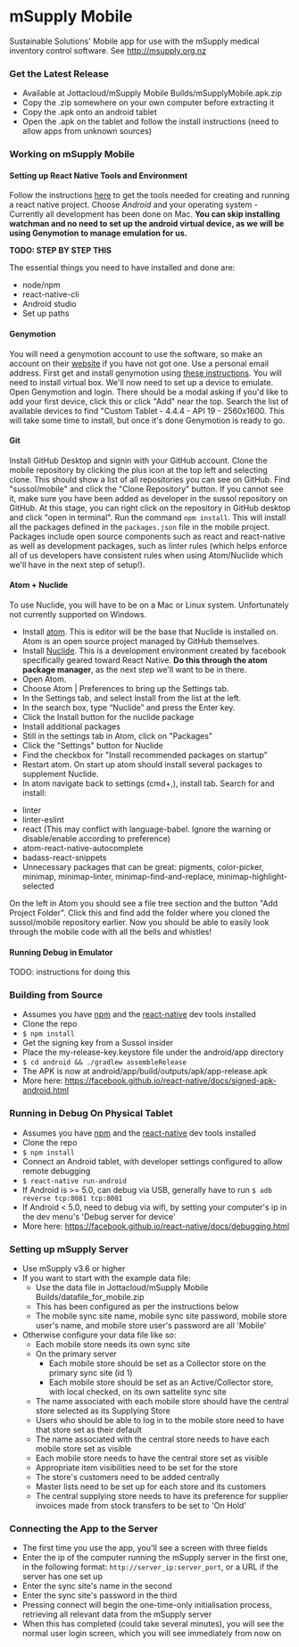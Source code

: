 # mSupply Mobile

Sustainable Solutions' Mobile app for use with the mSupply medical inventory control software. See http://msupply.org.nz

### Get the Latest Release
* Available at Jottacloud/mSupply Mobile Builds/mSupplyMobile.apk.zip
* Copy the .zip somewhere on your own computer before extracting it
* Copy the .apk onto an android tablet
* Open the .apk on the tablet and follow the install instructions (need to allow apps from unknown sources)

### Working on mSupply Mobile
#### Setting up React Native Tools and Environment
Follow the instructions [here](https://facebook.github.io/react-native/docs/getting-started.html) to get the tools needed for creating and running a react native project. Choose *Android* and your operating system - Currently all development has been done on Mac. **You can skip installing watchman and no need to set up the android virtual device, as we will be using Genymotion to manage emulation for us.**

**TODO: STEP BY STEP THIS**

The essential things you need to have installed and done are:
* node/npm
* react-native-cli
* Android studio
* Set up paths
#### Genymotion
You will need a genymotion account to use the software, so make an account on their [website](https://www.genymotion.com/account/create/) if you have not got one. Use a personal email address.
First get and install genymotion using [these instructions](https://docs.genymotion.com/Content/01_Get_Started/Installation.htm). You will need to install virtual box.
We'll now need to set up a device to emulate. Open Genymotion and login. There should be a modal asking if you'd like to add your first device, click this or click "Add" near the top. Search the list of available devices to find "Custom Tablet - 4.4.4 - API 19 - 2560x1600. This will take some time to install, but once it's done Genymotion is ready to go.
#### Git
Install GitHub Desktop and signin with your GitHub account. Clone the mobile repository by clicking the plus icon at the top left and selecting clone. This should show a list of all repositories you can see on GitHub. Find "sussol/mobile" and click the "Clone Repository" button. If you cannot see it, make sure you have been added as developer in the sussol repository on GitHub.
At this stage, you can right click on the repository in GitHub desktop and click "open in terminal". Run the command `npm install`. This will install all the packages defined in the `packages.json` file in the mobile project. Packages include open source components such as react and react-native as well as development packages, such as linter rules (which helps enforce all of us developers have consistent rules when using Atom/Nuclide which we'll have in the next step of setup!).
#### Atom + Nuclide
To use Nuclide, you will have to be on a Mac or Linux system. Unfortunately not currently supported on Windows.
* Install [atom](https://atom.io/). This is editor will be the base that Nuclide is installed on. Atom is an open source project managed by GitHub themselves.
* Install [Nuclide](https://nuclide.io/docs/editor/setup/). This is a development environment created by facebook specifically geared toward React Native. **Do this through the atom package manager**, as the next step we'll want to be in there.
* Open Atom.
* Choose Atom | Preferences to bring up the Settings tab.
* In the Settings tab, and select Install from the list at the left.
* In the search box, type “Nuclide” and press the Enter key.
* Click the Install button for the nuclide package
* Install additional packages
 * Still in the settings tab in Atom, click on "Packages"
 * Click the "Settings" button for Nuclide
 * Find the checkbox for "Install recommended packages on startup"
 * Restart atom. On start up atom should install several packages to supplement Nuclide.
 * In atom navigate back to settings (cmd+,), install tab. Search for and install:
  - linter
  - linter-eslint
  - react (This may conflict with language-babel. Ignore the warning or disable/enable according to preference)
  - atom-react-native-autocomplete
  - badass-react-snippets
  - Unnecessary packages that can be great: pigments, color-picker, minimap, minimap-linter, minimap-find-and-replace, minimap-highlight-selected

On the left in Atom you should see a file tree section and the button "Add Project Folder". Click this and find add the folder where you cloned the sussol/mobile repository earlier. Now you should be able to easily look through the mobile code with all the bells and whistles!
#### Running Debug in Emulator
TODO: instructions for doing this

### Building from Source
* Assumes you have [npm](https://nodejs.org/en/download/) and the [react-native](https://facebook.github.io/react-native/docs/getting-started.html#dependencies-for-mac-ios) dev tools installed
* Clone the repo
* ```$ npm install```
* Get the signing key from a Sussol insider
* Place the my-release-key.keystore file under the android/app directory
* ```$ cd android && ./gradlew assembleRelease```
* The APK is now at android/app/build/outputs/apk/app-release.apk
* More here: https://facebook.github.io/react-native/docs/signed-apk-android.html

### Running in Debug On Physical Tablet
* Assumes you have [npm](https://nodejs.org/en/download/) and the [react-native](https://facebook.github.io/react-native/docs/getting-started.html#dependencies-for-mac-ios) dev tools installed
* Clone the repo
* ```$ npm install```
* Connect an Android tablet, with developer settings configured to allow remote debugging
* ```$ react-native run-android```
* If Android is >= 5.0, can debug via USB, generally have to run ```$ adb reverse tcp:8081 tcp:8081```
* If Android < 5.0, need to debug via wifi, by setting your computer's ip in the dev menu's 'Debug server for device'
* More here: https://facebook.github.io/react-native/docs/debugging.html

### Setting up mSupply Server
* Use mSupply v3.6 or higher
* If you want to start with the example data file:
  * Use the data file in Jottacloud/mSupply Mobile Builds/datafile_for_mobile.zip
  * This has been configured as per the instructions below
  * The mobile sync site name, mobile sync site password, mobile store user's name, and mobile store user's password are all 'Mobile'
* Otherwise configure your data file like so:
  * Each mobile store needs its own sync site
  * On the primary server
    * Each mobile store should be set as a Collector store on the primary sync site (id 1)
    * Each mobile store should be set as an Active/Collector store, with local checked, on its own sattelite sync site
  * The name associated with each mobile store should have the central store selected as its Supplying Store
  * Users who should be able to log in to the mobile store need to have that store set as their default
  * The name associated with the central store needs to have each mobile store set as visible
  * Each mobile store needs to have the central store set as visible
  * Appropriate item visibilities need to be set for the store
  * The store's customers need to be added centrally
  * Master lists need to be set up for each store and its customers
  * The central supplying store needs to have its preference for supplier invoices made from stock transfers to be set to 'On Hold'
  
### Connecting the App to the Server
* The first time you use the app, you'll see a screen with three fields
* Enter the ip of the computer running the mSupply server in the first one, in the following format: ```http://server_ip:server_port```, or a URL if the server has one set up
* Enter the sync site's name in the second
* Enter the sync site's password in the third
* Pressing connect will begin the one-time-only initialisation process, retrieving all relevant data from the mSupply server
* When this has completed (could take several minutes), you will see the normal user login screen, which you will see immediately from now on
